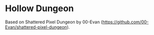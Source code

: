 # Hollow Dungeon

Based on Shattered Pixel Dungeon by 00-Evan (https://github.com/00-Evan/shattered-pixel-dungeon).
